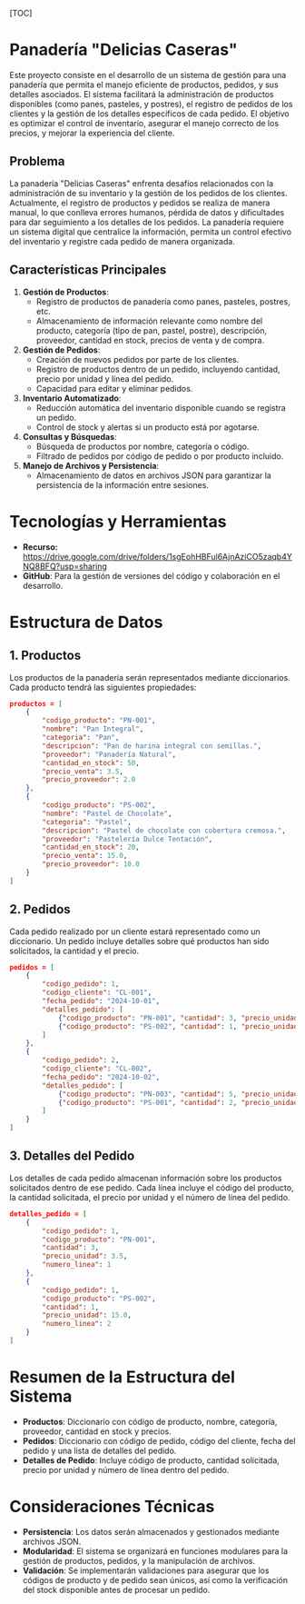 [TOC]

# Panadería "Delicias Caseras"

Este proyecto consiste en el desarrollo de un sistema de gestión para una panadería que permita el manejo eficiente de productos, pedidos, y sus detalles asociados. El sistema facilitará la administración de productos disponibles (como panes, pasteles, y postres), el registro de pedidos de los clientes y la gestión de los detalles específicos de cada pedido. El objetivo es optimizar el control de inventario, asegurar el manejo correcto de los precios, y mejorar la experiencia del cliente.

## Problema

La panadería "Delicias Caseras" enfrenta desafíos relacionados con la administración de su inventario y la gestión de los pedidos de los clientes. Actualmente, el registro de productos y pedidos se realiza de manera manual, lo que conlleva errores humanos, pérdida de datos y dificultades para dar seguimiento a los detalles de los pedidos. La panadería requiere un sistema digital que centralice la información, permita un control efectivo del inventario y registre cada pedido de manera organizada.

## Características Principales

1. **Gestión de Productos**:
   - Registro de productos de panadería como panes, pasteles, postres, etc.
   - Almacenamiento de información relevante como nombre del producto, categoría (tipo de pan, pastel, postre), descripción, proveedor, cantidad en stock, precios de venta y de compra.
2. **Gestión de Pedidos**:
   - Creación de nuevos pedidos por parte de los clientes.
   - Registro de productos dentro de un pedido, incluyendo cantidad, precio por unidad y línea del pedido.
   - Capacidad para editar y eliminar pedidos.
3. **Inventario Automatizado**:
   - Reducción automática del inventario disponible cuando se registra un pedido.
   - Control de stock y alertas si un producto está por agotarse.
4. **Consultas y Búsquedas**:
   - Búsqueda de productos por nombre, categoría o código.
   - Filtrado de pedidos por código de pedido o por producto incluido.
5. **Manejo de Archivos y Persistencia**:
   - Almacenamiento de datos en archivos JSON para garantizar la persistencia de la información entre sesiones.

# Tecnologías y Herramientas

- **Recurso:** https://drive.google.com/drive/folders/1sgEohHBFul6AjnAziCO5zaqb4YNQ8BFQ?usp=sharing
- **GitHub**: Para la gestión de versiones del código y colaboración en el desarrollo.

# Estructura de Datos

## 1. Productos

Los productos de la panadería serán representados mediante diccionarios. Cada producto tendrá las siguientes propiedades:

```json
productos = [
    {
        "codigo_producto": "PN-001",
        "nombre": "Pan Integral",
        "categoria": "Pan",
        "descripcion": "Pan de harina integral con semillas.",
        "proveedor": "Panadería Natural",
        "cantidad_en_stock": 50,
        "precio_venta": 3.5,
        "precio_proveedor": 2.0
    },
    {
        "codigo_producto": "PS-002",
        "nombre": "Pastel de Chocolate",
        "categoria": "Pastel",
        "descripcion": "Pastel de chocolate con cobertura cremosa.",
        "proveedor": "Pastelería Dulce Tentación",
        "cantidad_en_stock": 20,
        "precio_venta": 15.0,
        "precio_proveedor": 10.0
    }
]
```

## 2. Pedidos

Cada pedido realizado por un cliente estará representado como un diccionario. Un pedido incluye detalles sobre qué productos han sido solicitados, la cantidad y el precio.

```json
pedidos = [
    {
        "codigo_pedido": 1,
        "codigo_cliente": "CL-001",
        "fecha_pedido": "2024-10-01",
        "detalles_pedido": [
            {"codigo_producto": "PN-001", "cantidad": 3, "precio_unidad": 3.5, "numero_linea": 1},
            {"codigo_producto": "PS-002", "cantidad": 1, "precio_unidad": 15.0, "numero_linea": 2}
        ]
    },
    {
        "codigo_pedido": 2,
        "codigo_cliente": "CL-002",
        "fecha_pedido": "2024-10-02",
        "detalles_pedido": [
            {"codigo_producto": "PN-003", "cantidad": 5, "precio_unidad": 2.5, "numero_linea": 1},
            {"codigo_producto": "PS-001", "cantidad": 2, "precio_unidad": 12.0, "numero_linea": 2}
        ]
    }
]
```

## 3. Detalles del Pedido

Los detalles de cada pedido almacenan información sobre los productos solicitados dentro de ese pedido. Cada línea incluye el código del producto, la cantidad solicitada, el precio por unidad y el número de línea del pedido.

```json
detalles_pedido = [
    {
        "codigo_pedido": 1,
        "codigo_producto": "PN-001",
        "cantidad": 3,
        "precio_unidad": 3.5,
        "numero_linea": 1
    },
    {
        "codigo_pedido": 1,
        "codigo_producto": "PS-002",
        "cantidad": 1,
        "precio_unidad": 15.0,
        "numero_linea": 2
    }
]
```

# Resumen de la Estructura del Sistema

- **Productos**: Diccionario con código de producto, nombre, categoría, proveedor, cantidad en stock y precios.
- **Pedidos**: Diccionario con código de pedido, código del cliente, fecha del pedido y una lista de detalles del pedido.
- **Detalles de Pedido**: Incluye código de producto, cantidad solicitada, precio por unidad y número de línea dentro del pedido.

# Consideraciones Técnicas

- **Persistencia**: Los datos serán almacenados y gestionados mediante archivos JSON.
- **Modularidad**: El sistema se organizará en funciones modulares para la gestión de productos, pedidos, y la manipulación de archivos.
- **Validación**: Se implementarán validaciones para asegurar que los códigos de producto y de pedido sean únicos, así como la verificación del stock disponible antes de procesar un pedido.